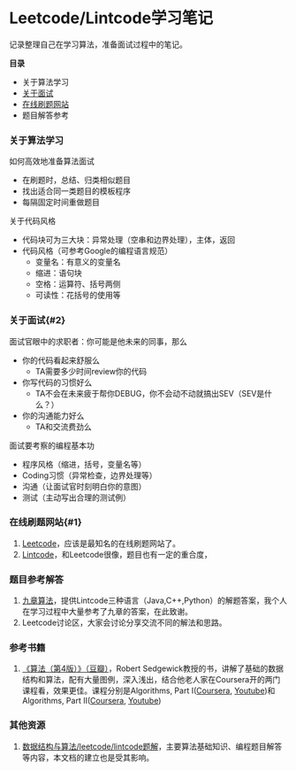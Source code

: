 # Leetcode/Lintcode学习笔记

记录整理自己在学习算法，准备面试过程中的笔记。

**目录**
- 关于算法学习
- [关于面试](#2)
- [在线刷题网站](#1)
- 题目解答参考

### 关于算法学习
如何高效地准备算法面试
- 在刷题时，总结、归类相似题目
- 找出适合同一类题目的模板程序
- 每隔固定时间重做题目

关于代码风格
- 代码块可为三大块：异常处理（空串和边界处理），主体，返回
- 代码风格（可参考Google的编程语言规范）
  - 变量名：有意义的变量名
  - 缩进：语句块
  - 空格：运算符、括号两侧
  - 可读性：花括号的使用等

### 关于面试{#2}
面试官眼中的求职者：你可能是他未来的同事，那么
- 你的代码看起来舒服么
  - TA需要多少时间review你的代码
- 你写代码的习惯好么
  - TA不会在未来疲于帮你DEBUG，你不会动不动就搞出SEV（SEV是什么？）
- 你的沟通能力好么
  - TA和交流费劲么

面试要考察的编程基本功
- 程序风格（缩进，括号，变量名等）
- Coding习惯（异常检查，边界处理等）
- 沟通（让面试官时刻明白你的意图）
- 测试（主动写出合理的测试例）



### 在线刷题网站{#1}
1. [Leetcode](https://leetcode.com/)，应该是最知名的在线刷题网站了。
2. [Lintcode](http://www.lintcode.com/)，和Leetcode很像，题目也有一定的重合度，

### 题目参考解答
1. [九章算法](http://www.jiuzhang.com/solutions/)，提供Lintcode三种语言（Java,C++,Python）的解题答案，我个人在学习过程中大量参考了九章的答案，在此致谢。
2. Leetcode讨论区，大家会讨论分享交流不同的解法和思路。

### 参考书籍
1. [《算法（第4版）》（豆瓣）](https://book.douban.com/subject/19952400/)，Robert Sedgewick教授的书，讲解了基础的数据结构和算法，配有大量图例，深入浅出，结合他老人家在Coursera开的两门课程看，效果更佳。课程分别是Algorithms, Part I([Coursera](https://www.coursera.org/learn/introduction-to-algorithms), [Youtube](https://www.youtube.com/playlist?list=PLUX6FBiUa2g4YWs6HkkCpXL6ru02i7y3Q))和Algorithms, Part II([Coursera](https://www.coursera.org/learn/java-data-structures-algorithms-2), [Youtube](https://www.youtube.com/playlist?list=PLqD_OdMOd_6YixsHkd9f4sNdof4IhIima))


### 其他资源
1. [数据结构与算法/leetcode/lintcode题解](http://algorithm.yuanbin.me/)，主要算法基础知识、编程题目解答等内容，本文档的建立也是受其影响。